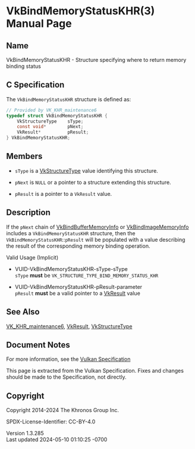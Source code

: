 # VkBindMemoryStatusKHR(3) Manual Page

## Name

VkBindMemoryStatusKHR - Structure specifying where to return memory
binding status



## <a href="#_c_specification" class="anchor"></a>C Specification

The `VkBindMemoryStatusKHR` structure is defined as:

``` c
// Provided by VK_KHR_maintenance6
typedef struct VkBindMemoryStatusKHR {
    VkStructureType    sType;
    const void*        pNext;
    VkResult*          pResult;
} VkBindMemoryStatusKHR;
```

## <a href="#_members" class="anchor"></a>Members

- `sType` is a [VkStructureType](https://registry.khronos.org/vulkan/specs/1.3-extensions/man/html/VkStructureType.html) value identifying
  this structure.

- `pNext` is `NULL` or a pointer to a structure extending this
  structure.

- `pResult` is a pointer to a `VkResult` value.

## <a href="#_description" class="anchor"></a>Description

If the `pNext` chain of
[VkBindBufferMemoryInfo](https://registry.khronos.org/vulkan/specs/1.3-extensions/man/html/VkBindBufferMemoryInfo.html) or
[VkBindImageMemoryInfo](https://registry.khronos.org/vulkan/specs/1.3-extensions/man/html/VkBindImageMemoryInfo.html) includes a
`VkBindMemoryStatusKHR` structure, then the
`VkBindMemoryStatusKHR`::`pResult` will be populated with a value
describing the result of the corresponding memory binding operation.

Valid Usage (Implicit)

- <a href="#VUID-VkBindMemoryStatusKHR-sType-sType"
  id="VUID-VkBindMemoryStatusKHR-sType-sType"></a>
  VUID-VkBindMemoryStatusKHR-sType-sType  
  `sType` **must** be `VK_STRUCTURE_TYPE_BIND_MEMORY_STATUS_KHR`

- <a href="#VUID-VkBindMemoryStatusKHR-pResult-parameter"
  id="VUID-VkBindMemoryStatusKHR-pResult-parameter"></a>
  VUID-VkBindMemoryStatusKHR-pResult-parameter  
  `pResult` **must** be a valid pointer to a [VkResult](https://registry.khronos.org/vulkan/specs/1.3-extensions/man/html/VkResult.html)
  value

## <a href="#_see_also" class="anchor"></a>See Also

[VK_KHR_maintenance6](https://registry.khronos.org/vulkan/specs/1.3-extensions/man/html/VK_KHR_maintenance6.html),
[VkResult](https://registry.khronos.org/vulkan/specs/1.3-extensions/man/html/VkResult.html), [VkStructureType](https://registry.khronos.org/vulkan/specs/1.3-extensions/man/html/VkStructureType.html)

## <a href="#_document_notes" class="anchor"></a>Document Notes

For more information, see the <a
href="https://registry.khronos.org/vulkan/specs/1.3-extensions/html/vkspec.html#VkBindMemoryStatusKHR"
target="_blank" rel="noopener">Vulkan Specification</a>

This page is extracted from the Vulkan Specification. Fixes and changes
should be made to the Specification, not directly.

## <a href="#_copyright" class="anchor"></a>Copyright

Copyright 2014-2024 The Khronos Group Inc.

SPDX-License-Identifier: CC-BY-4.0

Version 1.3.285  
Last updated 2024-05-10 01:10:25 -0700
